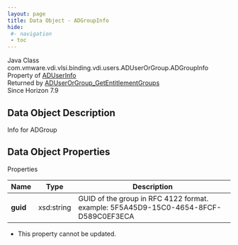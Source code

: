 ```yaml
---
layout: page
title: Data Object - ADGroupInfo
hide:
 #- navigation
 - toc
---
```






Java Class
    com.vmware.vdi.vlsi.binding.vdi.users.ADUserOrGroup.ADGroupInfo  
Property of
     [ADUserInfo](vdi.users.ADUserOrGroup.ADUserInfo.md#field_detail)  
Returned by
     [ADUserOrGroup_GetEntitlementGroups](vdi.users.ADUserOrGroup.md#getEntitlementGroups)  
Since 
    Horizon 7.9

## Data Object Description 

Info for ADGroup 

## Data Object Properties

Properties

Name |  Type |  Description   
---|---|---  
**guid**|  xsd:string|  GUID of the group in RFC 4122 format. example: 5F5A45D9-15C0-4654-8FCF-D589C0EF3ECA   


* This property cannot be updated.

  
  
  

  
  

